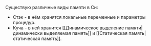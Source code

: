 Существую различные виды памяти в Си:
- Стэк - в нём хранятся локальные переменные и параметры процедур.
- Куча - в ней хранится [[Динамическое выделение памяти|динамически выделяемая память]] и [[Статическая память|статическая память]].